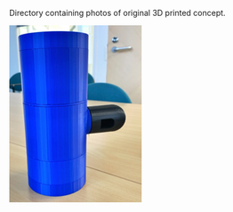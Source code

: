 Directory containing photos of original 3D printed concept.

![Picture of 3D Printed concept](Concept.png)
